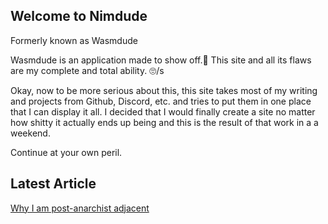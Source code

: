 
## Welcome to Nimdude
Formerly known as Wasmdude

Wasmdude is an application made to show off.🧐 This site and all its flaws are my complete and total ability. 🙄/s

Okay, now to be more serious about this, this site takes most of my writing and projects from Github, Discord, etc. and tries to put them in one place that I can display it all. I decided that I would finally create a site no matter how shitty it actually ends up being and this is the result of that work in a a weekend.

Continue at your own peril.

## Latest Article

[Why I am post-anarchist adjacent](https://diogenesoftoronto.github.io/blog/2020/05/31/why-i-am-post-anarchist-adjacent.html)